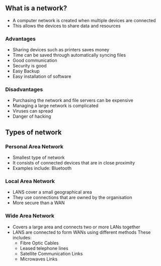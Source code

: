 ## What is a network?
- A computer network is created when multiple devices are connected
- This allows the devices to share data and resources
### Advantages
- Sharing devices such as printers saves money
- Time can be saved through automatically syncing files
- Good communication
- Security is good
- Easy Backup
- Easy installation of software
### Disadvantages
- Purchasing the network and file servers can be expensive
- Managing a large network is complicated
- Viruses can spread
- Danger of hacking
## Types of network
### Personal Area Network
- Smallest type of network
- It consists of connected devices that are in close proximity
- Examples include: Bluetooth
### Local Area Network
- LANS cover a small geographical area
- They use connections that are owned by the organisation
- More secure than a WAN
### Wide Area Network
- Covers a large area and connects two or more LANs together
- LANS are connected to form WANs using different methods These includes:
	- Fibre Optic Cables
	- Leased telephone lines
	- Satellite Communication Links
	- Microwaves Links